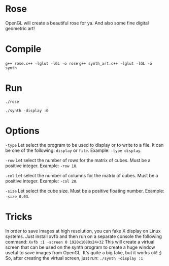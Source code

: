 # Rose
OpenGL will create a beautiful rose for ya. And also some fine digital geometric art!

# Compile
```g++ rose.c++ -lglut -lGL -o rose```
```g++ synth_art.c++ -lglut -lGL -o synth```

# Run
```./rose```

```./synth -display :0```

# Options
```-type``` Let select the program to be used to display or to write to a file. It can be one of the following: ```display``` or ```file```.
Example: ```-type display```.

```-row``` Let select the number of rows for the matrix of cubes. Must be a positive integer.
Example: ```-row 10```.

```-col``` Let select the number of columns for the matrix of cubes. Must be a positive integer.
Example: ```-col 20```.

```-size``` Let select the cube size. Must be a positive floating number.
Example: ```-size 0.03```.

# Tricks
In order to save images at high resolution, you can fake X display on Linux systems. Just install xvfb and then run on a separate console the following command:
``` Xvfb :1 -screen 0 1920x1080x24+32 ```
This will create a virtual screen that can be used on the synth program to create a huge window useful to save images from OpenGL. It's quite a big fake, but it works ok! ;)
So, after creating the virtual screen, just run:
```./synth -display :1```
